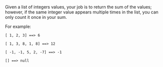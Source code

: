 Given a list of integers values, your job is to return the sum of the values; however, if the same integer value appears multiple times in the list, you can only count it once in your sum.

For example:
```
[ 1, 2, 3] ==> 6

[ 1, 3, 8, 1, 8] ==> 12

[ -1, -1, 5, 2, -7] ==> -1

[] ==> null
```